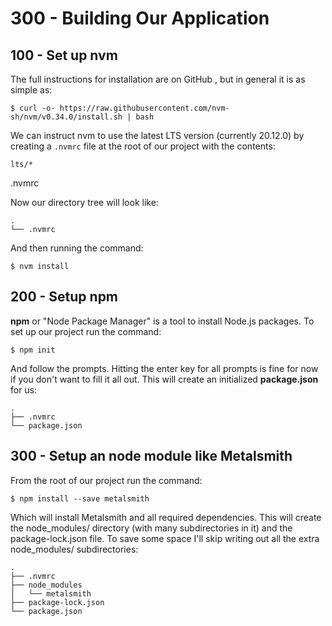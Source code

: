 # 300 - Building Our Application

## 100 - Set up nvm

The full instructions for installation are on GitHub , but in general it is as simple as:

```
$ curl -o- https://raw.githubusercontent.com/nvm-sh/nvm/v0.34.0/install.sh | bash
```

We can instruct nvm to use the latest LTS version (currently 20.12.0) by creating a ```.nvmrc``` file at the root of our project with the contents:

```
lts/*
```
.nvmrc

Now our directory tree will look like:

```
.
└── .nvmrc
```

And then running the command:

```
$ nvm install
```

## 200 - Setup npm

**npm** or "Node Package Manager" is a tool to install Node.js packages. To set up our project run the command:

```
$ npm init
```

And follow the prompts. Hitting the enter key for all prompts is fine for now if you don't want to fill it all out. This will create an initialized **package.json** for us:

```
.
├── .nvmrc
└── package.json
```

## 300 - Setup an node module like Metalsmith

From the root of our project run the command:

```
$ npm install --save metalsmith
```

Which will install Metalsmith and all required dependencies. This will create the node_modules/ directory (with many subdirectories in it) and the package-lock.json file. To save some space I'll skip writing out all the extra node_modules/ subdirectories:

```
.
├── .nvmrc
├── node_modules
│   └── metalsmith
├── package-lock.json
└── package.json
```
